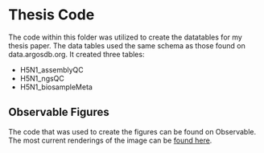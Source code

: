 # Thesis Code
The code within this folder was utilized to create the datatables for my thesis paper. The data tables used the same schema as those found on data.argosdb.org. It created three tables:
- H5N1_assemblyQC
- H5N1_ngsQC
- H5N1_biosampleMeta

## Observable Figures
The code that was used to create the figures can be found on Observable. 
The most current renderings of the image can be [found here]().
